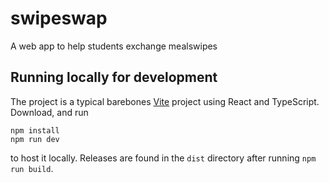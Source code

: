 # swipeswap
A web app to help students exchange mealswipes

## Running locally for development

The project is a typical barebones [Vite](https://vitejs.dev/guide/) project using React and TypeScript. Download, and run 

```
npm install
npm run dev
```
 
to host it locally. Releases are found in the `dist` directory after running `npm run build`.
